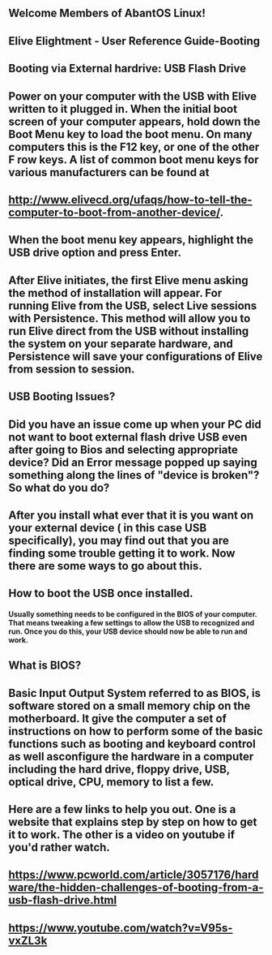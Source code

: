 ## Welcome Members of AbantOS Linux! 



## Elive Elightment - User Reference Guide-Booting





## Booting via External hardrive: USB Flash Drive


## Power on your computer with the USB with Elive written to it plugged in. When the initial boot screen of your computer appears, hold down the Boot Menu key to load the boot menu. On many computers this is the F12 key, or one of the other F row keys. A list of common boot menu keys for various manufacturers can be found at

## http://www.elivecd.org/ufaqs/how-to-tell-the-computer-to-boot-from-another-device/.
  
## When the boot menu key appears, highlight the USB drive option and press Enter.
    
## After Elive initiates, the first Elive menu asking the method of installation will appear. For running Elive from the USB, select Live sessions with Persistence. This method will allow you to run Elive direct from the USB without installing the system on your separate hardware, and Persistence will save your configurations of Elive from session to session.

## USB Booting Issues?


## Did you have an issue come up when your PC did not want to boot external flash drive USB even after going to Bios and selecting appropriate device? Did an Error message popped up saying something along the lines of "device is broken"? So what do you do?

## After you install what ever that it is you want on your external device ( in this case USB specifically), you may find out that you are finding some trouble getting it to work. Now there are some ways to go about this. 



## How to boot the USB once installed. 

#### Usually something needs to be configured in the BIOS of your computer. That means tweaking a few settings to allow the USB to recognized and run. Once you do this, your USB device should now be able to run and work.



## What is BIOS?

## Basic Input Output System referred to as BIOS, is software stored on a small memory chip on the motherboard. It give the computer a set of instructions on how to perform some of the basic functions such as booting and keyboard control as well asconfigure the hardware in a computer including the hard drive, floppy drive, USB, optical drive, CPU, memory to list a few.



## Here are a few links to help you out. One is a website that explains step by step on how to get it to work. The other is a video on youtube if you'd rather watch. 


## https://www.pcworld.com/article/3057176/hardware/the-hidden-challenges-of-booting-from-a-usb-flash-drive.html

## https://www.youtube.com/watch?v=V95s-vxZL3k


